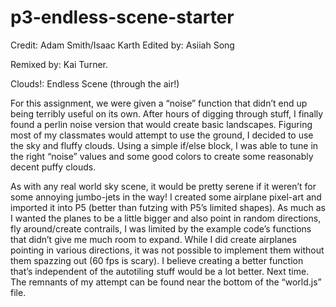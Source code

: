 # p3-endless-scene-starter

Credit: Adam Smith/Isaac Karth 
Edited by: Asiiah Song

Remixed by: Kai Turner.

Clouds!: Endless Scene (through the air!)
 
For this assignment, we were given a “noise” function that didn’t end up being terribly useful on its own. After hours of digging through stuff, I finally found a perlin noise version that would create basic landscapes. Figuring most of my classmates would attempt to use the ground, I decided to use the sky and fluffy clouds. Using a simple if/else block, I was able to tune in the right “noise” values and some good colors to create some reasonably decent puffy clouds.
 
As with any real world sky scene, it would be pretty serene if it weren’t for some annoying jumbo-jets in the way! I created some airplane pixel-art and imported it into P5 (better than futzing with P5’s limited shapes). As much as I wanted the planes to be a little bigger and also point in random directions, fly around/create contrails, I was limited by the example code’s functions that didn’t give me much room to expand. While I did create airplanes pointing in various directions, it was not possible to implement them without them spazzing out (60 fps is scary). I believe creating a better function that’s independent of the autotiling stuff would be a lot better. Next time. The remnants of my attempt can be found near the bottom of the “world.js” file. 